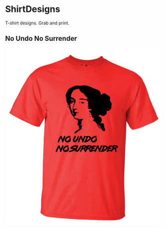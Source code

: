 # ShirtDesigns
T-shirt designs. Grab and print.


## No Undo No Surrender
![](NoUndoNoSurrender/preview.png)